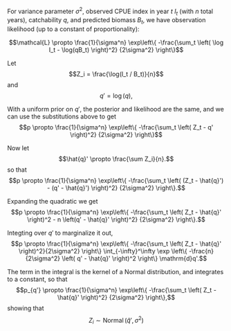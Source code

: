 For variance parameter $\sigma^2$, observed CPUE index in year $t$ $I_t$ (with $n$ total years), catchability $q$, and predicted biomass $B_t$, we have observation likelihood (up to a constant of proportionality):

$$\mathcal{L} \propto \frac{1}{\sigma^n}
  \exp\left\{
    -\frac{\sum_t \left( \log I_t - \log(qB_t) \right)^2}
          {2\sigma^2}
      \right\}$$

Let
$$Z_i = \frac{\log(I_t / B_t)}{n}$$
and
$$q' = \log(q),$$
    
With a uniform prior on $q'$, the posterior and likelihood are the same, and we can use the substitutions above to get
$$p \propto \frac{1}{\sigma^n}
  \exp\left\{ -\frac{\sum_t \left( Z_t - q' \right)^2}
    {2\sigma^2} \right\}$$
    
Now let
$$\hat{q}' \propto \frac{\sum Z_i}{n}.$$
so that
$$p \propto \frac{1}{\sigma^n}
  \exp\left\{ -\frac{\sum_t \left( (Z_t - \hat{q}') - (q' - \hat{q}') \right)^2}
    {2\sigma^2} \right\}.$$
    
Expanding the quadratic we get
$$p \propto \frac{1}{\sigma^n}
  \exp\left\{ -\frac{\sum_t \left( Z_t - \hat{q}' \right)^2 -
                             n \left(q' - \hat{q}' \right)^2}
    {2\sigma^2} \right\}.$$
    
Integting over $q'$ to marginalize it out,
$$p \propto \frac{1}{\sigma^n}
  \exp\left\{ -\frac{\sum_t \left( Z_t - \hat{q}' \right)^2}{2\sigma^2} \right\}
  \int_{-\infty}^\infty
     \exp \left\{
         -\frac{n}{2\sigma^2}
         \left(
             q' - \hat{q}'
         \right)^2
     \right\} \mathrm{d}q'.$$

The term in the integral is the kernel of a Normal distribution, and integrates to a constant, so that
$$p_{q'} \propto \frac{1}{\sigma^n}
  \exp\left\{ -\frac{\sum_t \left( Z_t - \hat{q}' \right)^2}
    {2\sigma^2} \right\},$$
showing that
$$Z_i \sim \operatorname{Normal}(\hat{q}', \sigma^2)$$


